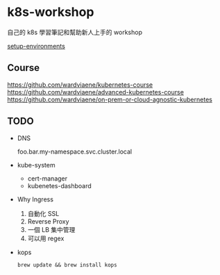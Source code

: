 # k8s-workshop
自己的 k8s 學習筆記和幫助新人上手的 workshop

[setup-environments](https://github.com/RammusXu/k8s-workshop/blob/master/setup-environments/README.md)


## Course
https://github.com/wardviaene/kubernetes-course
https://github.com/wardviaene/advanced-kubernetes-course
https://github.com/wardviaene/on-prem-or-cloud-agnostic-kubernetes

## TODO
- DNS

    foo.bar.my-namespace.svc.cluster.local

- kube-system
    - cert-manager
    - kubenetes-dashboard

- Why Ingress
    1. 自動化 SSL
    2. Reverse Proxy
    3. 一個 LB 集中管理
    4. 可以用 regex
- kops
    ```
    brew update && brew install kops
    ```